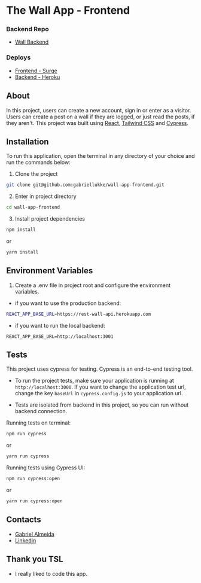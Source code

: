 # The Wall App - Frontend

### Backend Repo
- [Wall Backend](https://github.com/gabriellukke/wall-app-backend)

### Deploys
- [Frontend - Surge](https://wall-app-tsl.surge.sh/)
- [Backend - Heroku](https://rest-wall-api.herokuapp.com/post)

## About

In this project, users can create a new account, sign in or enter as a visitor. Users can create a post on a wall if they are logged, or just read the posts, if they aren't.
This project was built using [React](https://reactjs.org/), [Tailwind CSS](https://tailwindcss.com/) and [Cypress](https://docs.cypress.io/).

## Installation

To run this application, open the terminal in any directory of your choice and run the commands below:

1. Clone the project
```bash
git clone git@github.com:gabriellukke/wall-app-frontend.git
```

2. Enter in project directory
```bash
cd wall-app-frontend
```

3. Install project dependencies
```bash
npm install
```
or
```bash
yarn install
```

## Environment Variables

1. Create a .env file in project root and configure the environment variables.
-  if you want to use the production backend:
```bash
REACT_APP_BASE_URL=https://rest-wall-api.herokuapp.com
```

- if you want to run the local backend:
```
REACT_APP_BASE_URL=http://localhost:3001 
```

## Tests
This project uses cypress for testing. Cypress is an end-to-end testing tool.
- To run the project tests, make sure your application is running at `http://localhost:3000`. If you want to change the application test url, change the key `baseUrl` in `cypress.config.js` to your application url.

- Tests are isolated from backend in this project, so you can run without backend connection.

Running tests on terminal:
```bash
npm run cypress
```
or
```bash
yarn run cypress
```

Running tests using Cypress UI:
```bash
npm run cypress:open
```
or
```bash
yarn run cypress:open
```

## Contacts
* [Gabriel Almeida](mailto:gabriel.dev.almeida@outlook.com)
* [LinkedIn](https://www.linkedin.com/in/gabriel-dev-almeida/)

## Thank you TSL
- I really liked to code this app.
